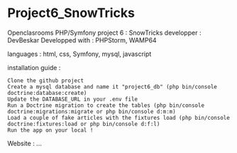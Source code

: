 # Project6_SnowTricks

Openclasrooms PHP/Symfony project 6 : SnowTricks 
developper : DevBeskar 
Developped with : PHPStorm, WAMP64

languages : html, css, Symfony, mysql, javascript

installation guide :

    Clone the github project
    Create a mysql database and name it "project6_db" (php bin/console doctrine:database:create)
    Update the DATABASE_URL in your .env file
    Run a Doctrine migration to create the tables (php bin/console doctrine:migrations:migrate or php bin/console d:m:m)
    Load a couple of fake articles with the fixtures load (php bin/console doctrine:fixtures:load or php bin/console d:f:l)
    Run the app on your local !

Website : ...
